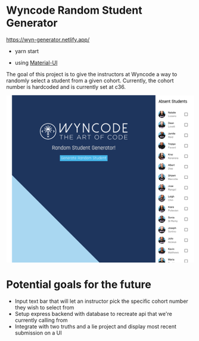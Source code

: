 # Wyncode Random Student Generator
https://wyn-generator.netlify.app/

- yarn start

- using [Material-UI](https://material-ui.com/)

The goal of this project is to give the instructors at Wyncode a way to randomly select a student
from a given cohort. Currently, the cohort number is hardcoded and is currently set at c36.

![Current Project](./src/styles/Wyncode.png)

# Potential goals for the future

- Input text bar that will let an instructor pick the specific cohort number they wish to select from
- Setup express backend with database to recreate api that we're currently calling from
- Integrate with two truths and a lie project and display most recent submission on a UI
